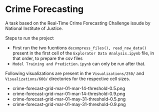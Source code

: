 # Crime Forecasting

A task based on the Real-Time Crime Forecasting Challenge issude by National Institute of Justice.

Steps to run the project

- First run the two fucntions `decompress_files(), read_raw_data()` present in the first cell of the `Explorator Data Analysis.ipynb` file, in that order, to prepare the csv files
- `Model Training and Prediction.ipynb` can only be run after that.

Following visualizations are present in the `Visualizations/250/` and `Visualizations/600/` directories for the respective cell sizes.

- crime-forecast-grid-mar-01-mar-14-threshold-0.5.png
- crime-forecast-grid-mar-01-mar-14-threshold-0.9.png
- crime-forecast-grid-mar-01-may-31-threshold-0.5.png
- crime-forecast-grid-mar-01-may-31-threshold-0.9.png